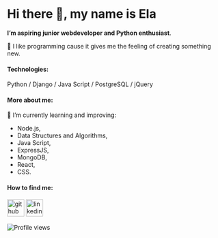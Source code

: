 # Hi there 👋, my name is Ela

**I’m aspiring junior webdeveloper and Python enthusiast**.

:rocket: I like programming cause it gives me the feeling of creating something new. 


#### Technologies: 
Python / Django / Java Script / PostgreSQL / jQuery

#### More about me:

🌱 I’m currently learning and improving:
 * Node.js, 
 * Data Structures and Algorithms, 
 * Java Script,
 * ExpressJS,
 * MongoDB,
 * React,
 * CSS. 


#### How to find me:

[<img src='https://cdn.jsdelivr.net/npm/simple-icons@3.0.1/icons/github.svg' alt='github' height='40'>](https://github.com/ElaJK01)      [<img src='https://cdn.jsdelivr.net/npm/simple-icons@3.0.1/icons/linkedin.svg' alt='linkedin' height='40'>](https://www.linkedin.com/in/elzbieta-januskaleta/)  

![Profile views](https://gpvc.arturio.dev/ElaJK01) 
